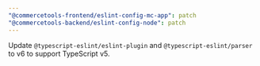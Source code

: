 ```yaml
---
"@commercetools-frontend/eslint-config-mc-app": patch
"@commercetools-backend/eslint-config-node": patch
---
```


Update `@typescript-eslint/eslint-plugin` and `@typescript-eslint/parser` to v6 to support TypeScript v5.
